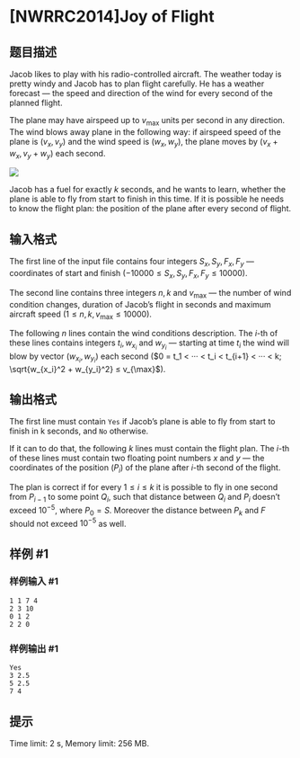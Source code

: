 # [NWRRC2014]Joy of Flight

## 题目描述

Jacob likes to play with his radio-controlled aircraft. The weather today is pretty windy and Jacob has to plan flight carefully. He has a weather forecast — the speed and direction of the wind for every second of the planned flight.

The plane may have airspeed up to $v_{\max}$ units per second in any direction. The wind blows away plane in the following way: if airspeed speed of the plane is $(v_x, v_y)$ and the wind speed is $(w_x, w_y)$, the plane moves by $(v_x+w_x, v_y+w_y)$ each second.

![](https://cdn.luogu.com.cn/upload/image_hosting/2uyb1zpd.png)

Jacob has a fuel for exactly $k$ seconds, and he wants to learn, whether the plane is able to fly from start to finish in this time. If it is possible he needs to know the flight plan: the position of the plane after every second of flight.

## 输入格式

The first line of the input file contains four integers $S_x, S_y, F_x, F_y$ — coordinates of start and finish ($−10 000 ≤ S_x, S_y, F_x, F_y ≤ 10 000$).

The second line contains three integers $n, k$ and $v_{\max}$ — the number of wind condition changes, duration of Jacob’s flight in seconds and maximum aircraft speed ($1 ≤ n, k, v_{\max} ≤ 10 000$).

The following $n$ lines contain the wind conditions description. The $i$-th of these lines contains integers $t_i, w_{x_i}$ and $w_{y_i}$ — starting at time $t_i$ the wind will blow by vector $(w_{x_i}, w_{y_i})$ each second ($0 = t_1 < ··· < t_i < t_{i+1} < ··· < k; \sqrt{w_{x_i}^2 + w_{y_i}^2} ≤ v_{\max}$).

## 输出格式

The first line must contain `Yes` if Jacob’s plane is able to fly from start to finish in k seconds, and `No` otherwise.

If it can to do that, the following $k$ lines must contain the flight plan. The $i$-th of these lines must contain two floating point numbers $x$ and $y$ — the coordinates of the position ($P_i$) of the plane after $i$-th second of the flight.

The plan is correct if for every $1 ≤ i ≤ k$ it is possible to fly in one second from $P_{i−1}$ to some point $Q_i$, such that distance between $Q_i$ and $P_i$ doesn’t exceed $10^{−5}$, where $P_0 = S$. Moreover the distance between $P_k$ and $F$ should not exceed $10^{-5}$ as well.

## 样例 #1

### 样例输入 #1
```
1 1 7 4
2 3 10
0 1 2
2 2 0
```

### 样例输出 #1

```
Yes
3 2.5
5 2.5
7 4
```

## 提示

Time limit: 2 s, Memory limit: 256 MB.
